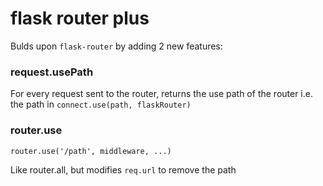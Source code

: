 # flask router plus

Bulds upon `flask-router` by adding 2 new features:

### request.usePath

For every request sent to the router, returns the use path of the router i.e. the path in `connect.use(path, flaskRouter)` 

### router.use 

    router.use('/path', middleware, ...)

Like router.all, but modifies `req.url` to remove the path

